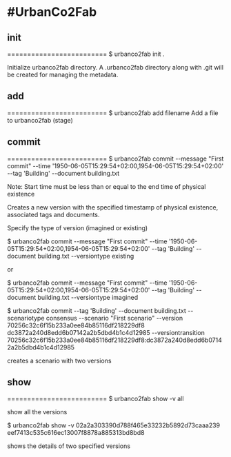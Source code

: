 #UrbanCo2Fab
=========================

## init 
=========================
$ urbanco2fab init .

Initialize urbanco2fab directory. A .urbanco2fab directory along with .git will be created for managing the metadata.

## add
=========================
$ urbanco2fab add filename
Add a file to urbanco2fab (stage)

## commit
=========================
$ urbanco2fab commit --message "First commit" --time '1950-06-05T15:29:54+02:00,1954-06-05T15:29:54+02:00' --tag 'Building' --document building.txt

Note: Start time must be less than or equal to the end time of physical existence

Creates a new version with the specified timestamp of physical existence, associated tags and documents.

Specify the type of version (imagined or existing)

$ urbanco2fab commit --message "First commit" --time '1950-06-05T15:29:54+02:00,1954-06-05T15:29:54+02:00' --tag 'Building' --document building.txt --versiontype existing

or 

$ urbanco2fab commit --message "First commit" --time '1950-06-05T15:29:54+02:00,1954-06-05T15:29:54+02:00' --tag 'Building' --document building.txt --versiontype imagined

$  urbanco2fab commit  --tag 'Building' --document building.txt --scenariotype consensus --scenario "First scenario" --version 70256c32c6f15b233a0ee84b85116df218229df8 dc3872a240d8edd6b07142a2b5dbd4b1c4d12985  --versiontransition 70256c32c6f15b233a0ee84b85116df218229df8:dc3872a240d8edd6b07142a2b5dbd4b1c4d12985

creates a scenario with two versions

## show
=========================
$ urbanco2fab show -v all

show all the versions

$ urbanco2fab show -v 02a2a303390d788f465e33232b5892d73caaa239 eef7413c535c616ec13007f8878a885313bd8bd8 

shows the details of two specified versions

